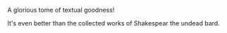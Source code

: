A glorious tome of textual goodness!

It's even better than the collected works of Shakespear the undead bard.